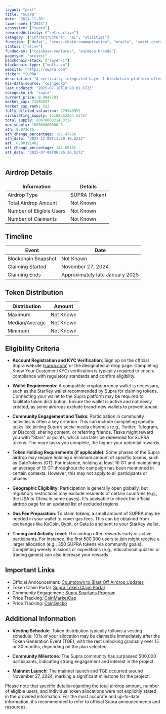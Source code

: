 ```yaml
---
layout: "post"
title: "Supra"
date: "2024-11-09"
timeframe: ["2024"]
ecosystem: ["supra"]
rewardedActivity: ["retroactive"]
category: ["infrastructure", "ai", "utilities"]
function: ["defai", "cross-chain-communication", "oracle", "smart-contract-platform", "blockchain"]
status: ["alive"]
funded-by: ["coinbase-ventures", "animoca-brands"]
pagetype: "project"
blockchain-stack: ["layer-1"]
blockchain-type: ["multi-vm"]
website: "https://supra.com"
ticker: "SUPRA"
description: "A vertically integrated Layer 1 blockchain platform offering oracles, verifiable randomness, automation, bridges, and multiple virtual machines."
mis-data-source: "coingecko"
last_updated: "2025-07-18T18:28:01.672Z"
coingecko_id: "supra"
current_price: 0.0047283
market_cap: 71586827
market_cap_rank: 622
fully_diluted_valuation: 379540953
circulating_supply: 15102353264.53767
total_supply: 80070060214.3727
max_supply: 100000000000.0
ath: 0.072675
ath_change_percentage: -93.47766
ath_date: "2024-12-08T11:50:10.221Z"
atl: 0.00191402
atl_change_percentage: 147.65182
atl_date: "2025-07-06T06:26:26.517Z"
---
```


## Airdrop Details

| Information              | Details       |
| ------------------------ | ------------- |
| Airdrop Type             | SUPRA (Token) |
| Total Airdrop Amount     | Not Known     |
| Number of Eligible Users | Not Known     |
| Number of Claimants      | Not Known     |

## Timeline

| Event               | Date                            |
| ------------------- | ------------------------------- |
| Blockchain Snapshot | Not Known                       |
| Claiming Started    | November 27, 2024               |
| Claiming Ends       | Approximately late January 2025 |

## Token Distribution

| Distribution   | Amount    |
| -------------- | --------- |
| Maximum        | Not Known |
| Median/Average | Not Known |
| Minimum        | Not Known |

## Eligibility Criteria

- **Account Registration and KYC Verification**: Sign up on the official Supra website ([supra.com](https://supra.com)) or the designated airdrop page. Completing Know Your Customer (KYC) verification is typically required to ensure compliance with regulatory standards and confirm eligibility.

- **Wallet Requirements**: A compatible cryptocurrency wallet is necessary, such as the StarKey wallet recommended by Supra for claiming tokens. Connecting your wallet to the Supra platform may be required to facilitate token distribution. Ensure the wallet is active and not newly created, as some airdrops exclude brand-new wallets to prevent abuse.

- **Community Engagement and Tasks**: Participation in community activities is often a key criterion. This can include completing specific tasks like joining Supra’s social media channels (e.g., Twitter, Telegram, or Discord), sharing content, or referring friends. Tasks might reward you with "Stars" or points, which can later be redeemed for SUPRA tokens. The more tasks you complete, the higher your potential rewards.

- **Token Holding Requirements (if applicable)**: Some phases of the Supra airdrop may require holding a minimum amount of specific tokens, such as GateTokens (GT). For instance, holding at least 10 GT and maintaining an average of 10 GT throughout the campaign has been mentioned in certain contexts. However, this may not apply to all participants or phases.

- **Geographic Eligibility**: Participation is generally open globally, but regulatory restrictions may exclude residents of certain countries (e.g., the USA or China in some cases). It's advisable to check the official airdrop page for an updated list of excluded regions.

- **Gas Fee Preparation**: To claim tokens, a small amount of SUPRA may be needed in your wallet to cover gas fees. This can be obtained from exchanges like KuCoin, Bybit, or Gate.io and sent to your StarKey wallet.

- **Timing and Activity Level**: The airdrop often rewards early or active participants. For instance, the first 500,000 users to join might receive a larger allocation (e.g., 350 SUPRA tokens via community goals). Completing weekly missions or expeditions (e.g., educational quizzes or trading games) can also increase your rewards.

## Important Links

- Official Announcement: [Countdown to Blast Off Airdrop Updates](https://supra.com/news/countdown-to-blast-off-airdrop-updates/)
- Token Claim Portal: [Supra Token Claim Portal](https://supra.com/blastoff/token-claim/en)
- Community Engagement: [Supra Spartans Program](https://hub.supra.com/supraspartans)
- Price Tracking: [CoinMarketCap](https://coinmarketcap.com/currencies/supra)
- Price Tracking: [CoinGecko](https://www.coingecko.com/en/coins/supra)

## Additional Information

- **Vesting Schedule**: Token distribution typically follows a vesting schedule: 10% of your allocation may be claimable immediately after the Token Generation Event (TGE), with the rest unlocking gradually over 15 or 30 months, depending on the plan selected.

- **Community Milestone**: The Supra community has surpassed 500,000 participants, indicating strong engagement and interest in the project.

- **Mainnet Launch**: The mainnet launch and TGE occurred around November 27, 2024, marking a significant milestone for the project.

Please note that specific details regarding the total airdrop amount, number of eligible users, and individual token allocations were not explicitly stated in the provided information. For the most accurate and up-to-date information, it's recommended to refer to official Supra announcements and resources.
